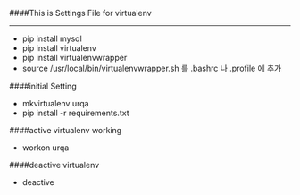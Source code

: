####This is Settings File for virtualenv

---

- pip install mysql
- pip install virtualenv
- pip install virtualenvwrapper
- source /usr/local/bin/virtualenvwrapper.sh 를 .bashrc 나 .profile 에 추가

####initial Setting

- mkvirtualenv urqa
- pip install -r requirements.txt

####active virtualenv working

- workon urqa

####deactive virtualenv

- deactive




